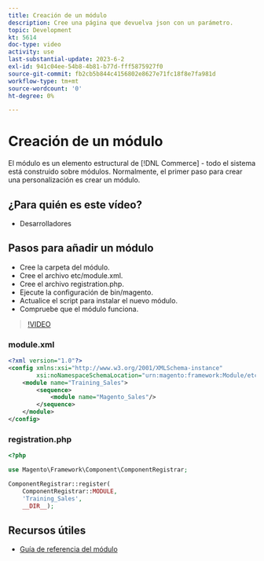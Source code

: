 ```yaml
---
title: Creación de un módulo
description: Cree una página que devuelva json con un parámetro.
topic: Development
kt: 5614
doc-type: video
activity: use
last-substantial-update: 2023-6-2
exl-id: 941c04ee-54b8-4b81-b77d-fff5875927f0
source-git-commit: fb2cb5b844c4156802e8627e71fc18f8e7fa981d
workflow-type: tm+mt
source-wordcount: '0'
ht-degree: 0%

---
```


# Creación de un módulo

El módulo es un elemento estructural de [!DNL Commerce] - todo el sistema está construido sobre módulos. Normalmente, el primer paso para crear una personalización es crear un módulo.

## ¿Para quién es este vídeo?

- Desarrolladores

## Pasos para añadir un módulo

- Cree la carpeta del módulo.
- Cree el archivo etc/module.xml.
- Cree el archivo registration.php.
- Ejecute la configuración de bin/magento.
- Actualice el script para instalar el nuevo módulo.
- Compruebe que el módulo funciona.

>[!VIDEO](https://video.tv.adobe.com/v/35792?learn=on)

### module.xml

```xml
<?xml version="1.0"?>
<config xmlns:xsi="http://www.w3.org/2001/XMLSchema-instance"
        xsi:noNamespaceSchemaLocation="urn:magento:framework:Module/etc/module.xsd">
    <module name="Training_Sales">
        <sequence>
            <module name="Magento_Sales"/>
        </sequence>
    </module>
</config>
```

### registration.php

```PHP
<?php

use Magento\Framework\Component\ComponentRegistrar;

ComponentRegistrar::register(
    ComponentRegistrar::MODULE,
    'Training_Sales',
    __DIR__);
```

## Recursos útiles

- [Guía de referencia del módulo](https://developer.adobe.com/commerce/php/module-reference/)
